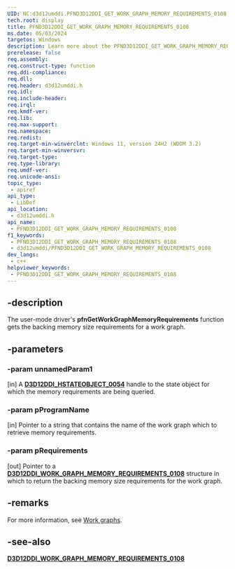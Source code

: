 ```yaml
---
UID: NC:d3d12umddi.PFND3D12DDI_GET_WORK_GRAPH_MEMORY_REQUIREMENTS_0108
tech.root: display
title: PFND3D12DDI_GET_WORK_GRAPH_MEMORY_REQUIREMENTS_0108
ms.date: 05/03/2024
targetos: Windows
description: Learn more about the PFND3D12DDI_GET_WORK_GRAPH_MEMORY_REQUIREMENTS_0108 function.
prerelease: false
req.assembly: 
req.construct-type: function
req.ddi-compliance: 
req.dll: 
req.header: d3d12umddi.h
req.idl: 
req.include-header: 
req.irql: 
req.kmdf-ver: 
req.lib: 
req.max-support: 
req.namespace: 
req.redist: 
req.target-min-winverclnt: Windows 11, version 24H2 (WDDM 3.2)
req.target-min-winversvr: 
req.target-type: 
req.type-library: 
req.umdf-ver: 
req.unicode-ansi: 
topic_type:
 - apiref
api_type:
 - LibDef
api_location:
 - d3d12umddi.h
api_name:
 - PFND3D12DDI_GET_WORK_GRAPH_MEMORY_REQUIREMENTS_0108
f1_keywords:
 - PFND3D12DDI_GET_WORK_GRAPH_MEMORY_REQUIREMENTS_0108
 - d3d12umddi/PFND3D12DDI_GET_WORK_GRAPH_MEMORY_REQUIREMENTS_0108
dev_langs:
 - c++
helpviewer_keywords:
 - PFND3D12DDI_GET_WORK_GRAPH_MEMORY_REQUIREMENTS_0108
---
```


## -description

The user-mode driver's **pfnGetWorkGraphMemoryRequirements** function gets the backing memory size requirements for a work graph.

## -parameters

### -param unnamedParam1

[in] A [**D3D12DDI_HSTATEOBJECT_0054**](nc-d3d12umddi-pfnd3d12ddi_create_state_object_0054.md) handle to the state object for which the memory requirements are being queried.

### -param pProgramName

[in] Pointer to a string that contains the name of the work graph which to retrieve memory requirements.

### -param pRequirements

[out] Pointer to a [**D3D12DDI_WORK_GRAPH_MEMORY_REQUIREMENTS_0108**](ns-d3d12umddi-d3d12ddi_work_graph_memory_requirements_0108.md) structure in which to return the backing memory size requirements for the work graph.

## -remarks

For more information, see [Work graphs](/windows-hardware/drivers/display/work-graphs).

## -see-also

[**D3D12DDI_WORK_GRAPH_MEMORY_REQUIREMENTS_0108**](ns-d3d12umddi-d3d12ddi_work_graph_memory_requirements_0108.md)
